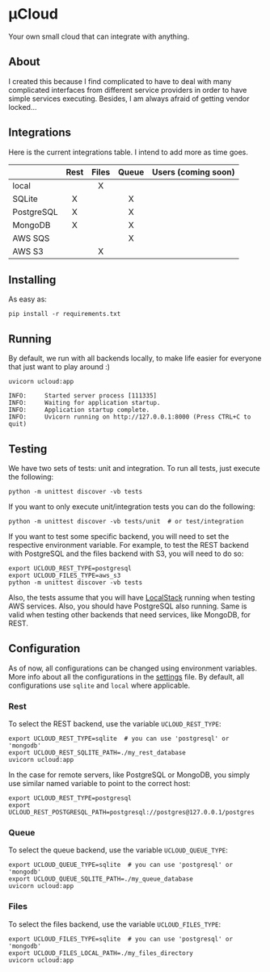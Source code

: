 # μCloud

Your own small cloud that can integrate with anything.

## About

I created this because I find complicated to have to deal with many complicated
interfaces from different service providers in order to have simple services
executing. Besides, I am always afraid of getting vendor locked...

## Integrations

Here is the current integrations table. I intend to add more as time goes.

|            | Rest | Files | Queue | Users (coming soon) |
|:-----------|:----:|:-----:|:-----:|:-------------------:|
| local      |      |   X   |       |                     |
| SQLite     |   X  |       |   X   |                     |
| PostgreSQL |   X  |       |   X   |                     |
| MongoDB    |   X  |       |   X   |                     |
| AWS SQS    |      |       |   X   |                     |
| AWS S3     |      |   X   |       |                     |

## Installing

As easy as:

```
pip install -r requirements.txt
```

## Running

By default, we run with all backends locally, to make life easier for everyone
that just want to play around :)

```
uvicorn ucloud:app

INFO:     Started server process [111335]
INFO:     Waiting for application startup.
INFO:     Application startup complete.
INFO:     Uvicorn running on http://127.0.0.1:8000 (Press CTRL+C to quit)
```

## Testing

We have two sets of tests: unit and integration. To run all tests, just execute
the following:

```
python -m unittest discover -vb tests
```

If you want to only execute unit/integration tests you can do the following:

```
python -m unittest discover -vb tests/unit  # or test/integration
```

If you want to test some specific backend, you will need to set the respective
environment variable. For example, to test the REST backend with PostgreSQL and
the files backend with S3, you will need to do so:

```
export UCLOUD_REST_TYPE=postgresql
export UCLOUD_FILES_TYPE=aws_s3
python -m unittest discover -vb tests
```

Also, the tests assume that you will have [LocalStack][1] running when testing
AWS services. Also, you should have PostgreSQL also running. Same is valid
when testing other backends that need services, like MongoDB, for REST.

## Configuration

As of now, all configurations can be changed using environment variables. More
info about all the configurations in the [settings][1] file. By default, all
configurations use `sqlite` and `local` where applicable.

### Rest

To select the REST backend, use the variable `UCLOUD_REST_TYPE`:

```
export UCLOUD_REST_TYPE=sqlite  # you can use 'postgresql' or 'mongodb'
export UCLOUD_REST_SQLITE_PATH=./my_rest_database
uvicorn ucloud:app
```

In the case for remote servers, like PostgreSQL or MongoDB, you simply use
similar named variable to point to the correct host:

```
export UCLOUD_REST_TYPE=postgresql
export UCLOUD_REST_POSTGRESQL_PATH=postgresql://postgres@127.0.0.1/postgres
```

### Queue

To select the queue backend, use the variable `UCLOUD_QUEUE_TYPE`:

```
export UCLOUD_QUEUE_TYPE=sqlite  # you can use 'postgresql' or 'mongodb'
export UCLOUD_QUEUE_SQLITE_PATH=./my_queue_database
uvicorn ucloud:app
```

### Files

To select the files backend, use the variable `UCLOUD_FILES_TYPE`:

```
export UCLOUD_FILES_TYPE=sqlite  # you can use 'postgresql' or 'mongodb'
export UCLOUD_FILES_LOCAL_PATH=./my_files_directory
uvicorn ucloud:app
```

[1]: ./ucloud/settings.py
